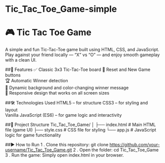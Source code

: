# Tic_Tac_Toe_Game-simple
# 🎮 Tic Tac Toe Game

A simple and fun Tic-Tac-Toe game built using HTML, CSS, and JavaScript.
Play against your friend locally — “X” vs “O” — and enjoy smooth gameplay with a clean UI.

##🧩 Features
  ✅ Classic 3x3 Tic-Tac-Toe board
  🔁 Reset and New Game buttons  
  🏆 Automatic Winner detection  
  🎨 Dynamic background and color-changing winner message  
  📱 Responsive design that works on all screen sizes


##🛠️ Technologies Used
  HTML5 – for structure 
  CSS3 – for styling and layout  
  Vanilla JavaScript (ES6) – for game logic and interactivity


##📂 Project Structure
  Tic_Tac_Toe_Game/
  │
  ├── index.html        # Main HTML file (game UI)
  ├── style.css         # CSS file for styling
  └── app.js            # JavaScript logic for game functionality

##▶️ How to Run
  1 . Clone this repository:
    git clone https://github.com/your-username/Tic_Tac_Toe_Game.git
  2 . Open the folder:
    cd Tic_Tac_Toe_Game
  3 . Run the game:
    Simply open index.html in your browser.
